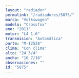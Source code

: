 ```yaml
---
layout: "radiador"
permalink: "/radiadores/5875/"
marca: "Volkswagen"
modelo: "Crossfox"
ano: "2011"
motor: "L4 1.6"
transmision: "Automática"
parte: "M-12528"
clima: "Con clima"
alto: "24 3/4"
ancho: "16 7/16"
observaciones: ""
id: "5875"
---
```


